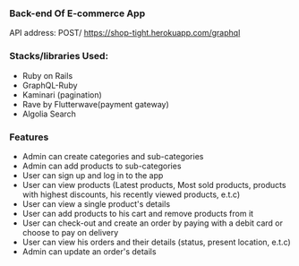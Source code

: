 ### Back-end Of E-commerce App
API address: POST/ https://shop-tight.herokuapp.com/graphql

### Stacks/libraries Used:
- Ruby on Rails
- GraphQL-Ruby
- Kaminari (pagination)
- Rave by Flutterwave(payment gateway)
- Algolia Search

### Features
- Admin can create categories and sub-categories
- Admin can add products to sub-categories
- User can sign up and log in to the app
- User can view products (Latest products, Most sold products, products with highest discounts, his recently viewed products, e.t.c)
- User can view a single product's details
- User can add products to his cart and remove products from it
- User can check-out and create an order by paying with a debit card or choose to pay on delivery
- User can view his orders and their details (status, present location, e.t.c)
- Admin can update an order's details
